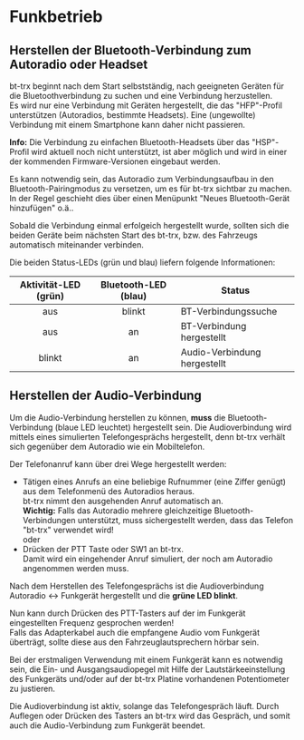 # Funkbetrieb

## Herstellen der Bluetooth-Verbindung zum Autoradio oder Headset

bt-trx beginnt nach dem Start selbstständig, nach geeigneten Geräten für die
Bluetoothverbindung zu suchen und eine Verbindung herzustellen.  
Es wird nur eine Verbindung mit Geräten hergestellt, die das
"HFP"-Profil unterstützen (Autoradios, bestimmte Headsets). Eine (ungewollte)
Verbindung mit einem Smartphone kann daher nicht passieren.

**Info:**
Die Verbindung zu einfachen Bluetooth-Headsets über das "HSP"-Profil wird
aktuell noch nicht unterstützt, ist aber möglich und wird in einer der kommenden
Firmware-Versionen eingebaut werden.

Es kann notwendig sein, das Autoradio zum Verbindungsaufbau in den
Bluetooth-Pairingmodus zu versetzen, um es für bt-trx sichtbar zu machen.  
In der Regel geschieht dies über einen Menüpunkt
"Neues Bluetooth-Gerät hinzufügen" o.ä..

Sobald die Verbindung einmal erfolgeich hergestellt wurde, sollten sich die
beiden Geräte beim nächsten Start des bt-trx, bzw. des Fahrzeugs automatisch
miteinander verbinden.

Die beiden Status-LEDs (grün und blau) liefern folgende Informationen:

| Aktivität-LED (grün) | Bluetooth-LED (blau) | Status                       |
|:--------------------:|:--------------------:|------------------------------|
| aus                  | blinkt               | BT-Verbindungssuche          |
| aus                  | an                   | BT-Verbindung hergestellt    |
| blinkt               | an                   | Audio-Verbindung hergestellt |

## Herstellen der Audio-Verbindung

Um die Audio-Verbindung herstellen zu können, **muss** die Bluetooth-Verbindung
(blaue LED leuchtet) hergestellt sein.
Die Audioverbindung wird mittels eines simulierten Telefongesprächs hergestellt,
denn bt-trx verhält sich gegenüber dem Autoradio wie ein Mobiltelefon.

Der Telefonanruf kann über drei Wege hergestellt werden:

- Tätigen eines Anrufs an eine beliebige Rufnummer (eine Ziffer genügt) aus dem
  Telefonmenü des Autoradios heraus.  
  bt-trx nimmt den ausgehenden Anruf automatisch an.  
  **Wichtig:** Falls das Autoradio mehrere gleichzeitige Bluetooth-Verbindungen
  unterstützt, muss sichergestellt werden, dass das Telefon "bt-trx" verwendet
  wird!  
oder
- Drücken der PTT Taste oder SW1 an bt-trx.  
  Damit wird ein eingehender Anruf simuliert, der noch am Autoradio angenommen
  werden muss.

Nach dem Herstellen des Telefongesprächs ist die Audioverbindung
Autoradio <-> Funkgerät hergestellt und die **grüne LED blinkt**.

Nun kann durch Drücken des PTT-Tasters auf der im Funkgerät eingestellten
Frequenz gesprochen werden!  
Falls das Adapterkabel auch die empfangene Audio vom Funkgerät überträgt, sollte
diese aus den Fahrzeuglautsprechern hörbar sein.

Bei der erstmaligen Verwendung mit einem Funkgerät kann es notwendig sein, die
Ein- und Ausgangsaudiopegel mit Hilfe der Lautstärkeeinstellung des Funkgeräts
und/oder auf der bt-trx Platine vorhandenen Potentiometer zu justieren.

Die Audioverbindung ist aktiv, solange das Telefongespräch läuft. Durch Auflegen
oder Drücken des Tasters an bt-trx wird das Gespräch, und somit auch die
Audio-Verbindung zum Funkgerät beendet.
